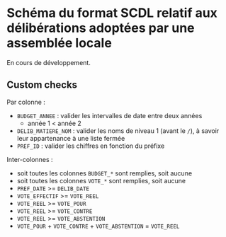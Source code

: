 <MenuSchema />

# Schéma du format SCDL relatif aux délibérations adoptées par une assemblée locale

En cours de développement.

## Custom checks

Par colonne :
- `BUDGET_ANNEE` : valider les intervalles de date entre deux années
  - année 1 < année 2
- `DELIB_MATIERE_NOM` : valider les noms de niveau 1 (avant le `/`), à savoir leur appartenance à une liste fermée
- `PREF_ID` : valider les chiffres en fonction du préfixe

Inter-colonnes :
- soit toutes les colonnes `BUDGET_*` sont remplies, soit aucune
- soit toutes les colonnes `VOTE_*` sont remplies, soit aucune
- `PREF_DATE` >= `DELIB_DATE`
- `VOTE_EFFECTIF` >= `VOTE_REEL`
- `VOTE_REEL` >= `VOTE_POUR`
- `VOTE_REEL` >= `VOTE_CONTRE`
- `VOTE_REEL` >= `VOTE_ABSTENTION`
- `VOTE_POUR` + `VOTE_CONTRE` + `VOTE_ABSTENTION` = `VOTE_REEL`
